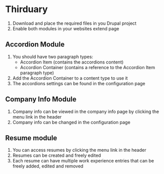 # Thirduary
1. Download and place the required files in you Drupal project
2. Enable both modules in your websites extend page
## Accordion Module
1. You should have two paragraph types:
   - Accordion Item (contains the accordions content)
   - Accordion Container (contains a reference to the Accordion Item paragraph type)
2. Add the Accordion Container to a content type to use it
3. The accordions settings can be found in the configuration page
## Company Info Module
1. Company info can be viewed in the company info page by clicking the menu link in the header
2. Company info can be changed in the configuration page
## Resume module
1. You can access resumes by clicking the menu link in the header
2. Resumes can be created and freely edited
3. Each resume can have multiple work experience entries that can be freely added, edited and removed
